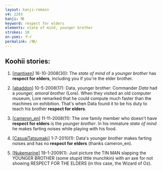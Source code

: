 ```yaml
---
layout: kanji-remain
v4: 2283
kanji: 悌
keyword: respect for elders
elements: state of mind, younger brother
strokes: 10
on-yomi: テイ
permalink: /悌/
---
```


## Koohii stories: 

1) [<a href="http://kanji.koohii.com/profile/mantixen">mantixen</a>] 16-10-2008(30): The <em>state of mind</em> of a <em>younger brother</em> has<strong> respect for elders</strong>, including you if you&#039;re the elder brother.

2) [<a href="http://kanji.koohii.com/profile/abaddon">abaddon</a>] 10-5-2008(17): Data, younger brother: Commander <em>Data</em> had a <em>younger, amoral brother</em> (Lore). When they visited an old computer museum, Lore remarked that he could compute much faster than the machines on exhibition. That&#039;s when Data found it to be his duty to teach his brother <strong>respect for elders</strong>.

3) [<a href="http://kanji.koohii.com/profile/cameron_en">cameron_en</a>] 11-11-2008(11): The one family member who doesn&#039;t have<strong> respect for elders</strong> is the <em>younger brother</em>. In his immature <em>state of mind</em> he makes farting noises while playing with his food.

4) [<a href="http://kanji.koohii.com/profile/CasualTatsumaki">CasualTatsumaki</a>] 1-7-2010(1): Data&#039;s younger brother makes farting noises and has no<strong> respect for elders</strong> (thanks cameron_en).

5) [<a href="http://kanji.koohii.com/profile/Nukemarine">Nukemarine</a>] 19-1-2009(1): Just picture the TIN MAN slapping the YOUNGER BROTHER (some stupid little munchkin) with an axe for not showing RESPECT FOR THE ELDERS (in this case, the Wizard of Oz).

